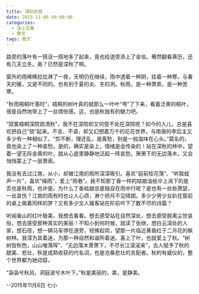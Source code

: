 ```yaml
---
title: 深秋的雨
date: 2015-11-06 00:00:00
categories:
  - 柒小文集
  - 散文
tags: 散文
---
```


路旁的落叶有一搭没一搭地多了起来，竟也给道旁添上了金妆。蓦然翻看黄历，还有几天立冬。奥？已然是深秋了啊。
 
窗外的雨稀稀拉拉淋了一夜，天明仍在继续，雨中透着一种阴，挂着一种寒，与春天的暖，又是不同的。也有别于夏的炎、冬的冽。秋雨，是一种萧索，是一种苦寒。
 <!-- more -->
“秋雨梧桐叶落时”，梧桐的树叶真的就那么一叶叶“甩”了下来，看着泛黄的桐叶，很是自然地带上了一丝惆怅感。这，也是秋独有的魅力吧。
 
“寂寞梧桐深院锁清秋”，我不在深院却又何尝不处在深院呢？如今的人儿，总是喜欢把自己“锁”起来。不言、不语，却又幻想着万千的花花世界。与南唐的李后主又多少有一种相似了。“剪不断，理还乱，是离愁，别是一般滋味在心头。”莫名的，竟也染上了一种哀愁。是的，确实是染上，情绪是会传染的！站在深秋的林中，望着一望无际金黄的叶。就从心底里静静地泛起一阵哀愁。箫箫下的无边落木，又会悄悄蒙上了一层萧索。

我没有去过江南，从小，却被江南的雨所深深吸引。喜欢“庭前桂花落”、“听取蛙声一片”，喜欢“梅雨”，爱上“雨巷”。我不知那丁香一样的姑娘油纸伞上淌下的是否也是秋雨，也许是。为什么丁香姑娘总是独自在雨中行呢？是也有一丝些萧瑟，一丝哀伤？江南的雨有时也让人心烦，淋个把月不见晴朗。多少少男少女趴在窗前的桌上做着同样的梦？又有多少文人骚客站在阶前吟下了数不尽的诗篇？

听闻香山的红叶极美，我想去看看。想去感受站在自然深处，想去感受脱离尘世哀俗，想去感受那种真实的美丽！不知小到何时候，就读了张继，想白云深处的人家，想石径，想一辆马车停在道旁，轻拂起帘，望那一片临近黄昏红于二月花的枫树林。我深为其着迷，为那一种自然和谐所着迷。喜上了叶，也就爱上了秋。“树树皆秋色，山山唯落晖”、“无边落木萧萧下，不尽长江滚滚来”，古人赋予了秋的甜美、悲壮，秋是成熟收获的代名词，也是沧桑悲壮的支配者。秋的有威仪的，整个世界都为她动容。

“袅袅兮秋风，洞庭波兮木叶下。”秋是美丽的，美，是静美。

--2015年11月6日 七小